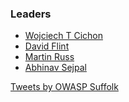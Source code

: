 ### Leaders
 
* [Wojciech T Cichon](mailto:wojciech.cichon@owasp.org)
* [David Flint](mailto:david.flint@owasp.org)
* [Martin Russ](mailto:martin.russ@owasp.org)
* [Abhinav Sejpal](mailto:abhinav.sejpal@owasp.org)


<a class="twitter-timeline" data-width="100%" data-height="600" data-theme="light" href="https://twitter.com/owaspsuffolk">Tweets by OWASP Suffolk</a> <script async src="https://platform.twitter.com/widgets.js" charset="utf-8"></script>
